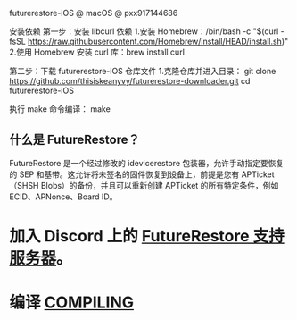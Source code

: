 futurerestore-iOS @ macOS @ pxx917144686

安装依赖
第一步：安装 libcurl 依赖
1.安装 Homebrew：/bin/bash -c "$(curl -fsSL https://raw.githubusercontent.com/Homebrew/install/HEAD/install.sh)"
2.使用 Homebrew 安装 curl 库：brew install curl


第二步：下载 futurerestore-iOS 仓库文件
1.克隆仓库并进入目录：
git clone https://github.com/thisiskeanyvy/futurerestore-downloader.git
cd futurerestore-iOS

执行 make 命令编译：
make






## 什么是 FutureRestore？
FutureRestore 是一个经过修改的 idevicerestore 包装器，允许手动指定要恢复的 SEP 和基带。这允许将未签名的固件恢复到设备上，前提是您有 APTicket（SHSH Blobs）的备份，并且可以重新创建 APTicket 的所有特定条件，例如 ECID、APNonce、Board ID。

# 加入 Discord 上的 [FutureRestore 支持服务器](https://discord.com/invite/96wCSnwYVX)。

# 编译 [COMPILING](README.md)

